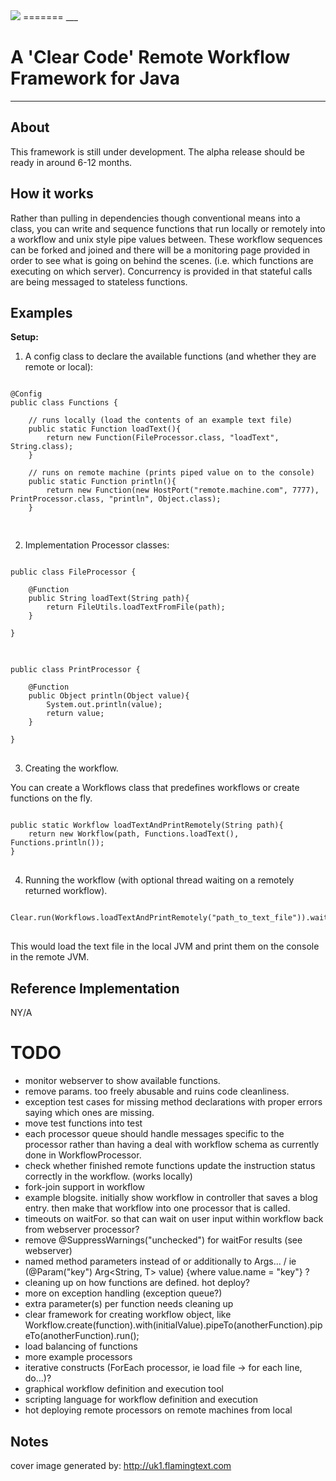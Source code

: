 <img src="http://dl.dropbox.com/u/21134784/Clear4j_trans.png"/>
=======
___

A 'Clear Code' Remote Workflow Framework for Java
===============================
---


About
-----

This framework is still under development. The alpha release should be ready in around 6-12 months.

How it works
------------

Rather than pulling in dependencies though conventional means into a class,
you can write and sequence functions that run locally or remotely into a workflow and unix style pipe values between.
These workflow sequences can be forked and joined and there will be a monitoring page provided
in order to see what is going on behind the scenes. (i.e. which functions are executing on which server).
Concurrency is provided in that stateful calls are being messaged to stateless functions.

Examples
--------

<b>Setup:</b>

1. A config class to declare the available functions (and whether they are remote or local):

<pre>
<code>
@Config
public class Functions {

    // runs locally (load the contents of an example text file)
	public static Function loadText(){
		return new Function(FileProcessor.class, "loadText", String.class);
	}

    // runs on remote machine (prints piped value on to the console)
	public static Function println(){
		return new Function(new HostPort("remote.machine.com", 7777), PrintProcessor.class, "println", Object.class);
	}

</code>
</pre>

2. Implementation Processor classes:

<pre>
<code>
public class FileProcessor {

	@Function
	public String loadText(String path){
		return FileUtils.loadTextFromFile(path);
	}

}
</code>
</pre>

<pre>
<code>
public class PrintProcessor {

	@Function
	public Object println(Object value){
        System.out.println(value);
        return value;
	}

}
</code>
</pre>

3. Creating the workflow.

You can create a Workflows class that predefines workflows or create functions on the fly.

<pre>
<code>
public static Workflow loadTextAndPrintRemotely(String path){
    return new Workflow(path, Functions.loadText(), Functions.println());
}
</code>
</pre>

4. Running the workflow (with optional thread waiting on a remotely returned workflow).

<pre>
<code>
Clear.run(Workflows.loadTextAndPrintRemotely("path_to_text_file")).waitFor();
</code>
</pre>

This would load the text file in the local JVM and print them on the console in the remote JVM.




Reference Implementation
-----------------------

NY/A


TODO
====
* monitor webserver to show available functions.
* remove params. too freely abusable and ruins code cleanliness.
* exception test cases for missing method declarations with proper errors saying which ones are missing.
* move test functions into test
* each processor queue should handle messages specific to the processor rather than having a deal with workflow schema as currently done in WorkflowProcessor.
* check whether finished remote functions update the instruction status correctly in the workflow. (works locally)
* fork-join support in workflow
* example blogsite. initially show workflow in controller that saves a blog entry. then make that workflow into one processor that is called.
* timeouts on waitFor. so that can wait on user input within workflow back from webserver processor?
* remove @SuppressWarnings("unchecked") for waitFor results (see webserver)
* named method parameters instead of or additionally to Args... / ie (@Param("key") Arg<String, T> value) {where value.name = "key"} ?
* cleaning up on how functions are defined. hot deploy?
* more on exception handling (exception queue?)
* extra parameter(s) per function needs cleaning up
* clear framework for creating workflow object, like Workflow.create(function).with(initialValue).pipeTo(anotherFunction).pipeTo(anotherFunction).run();
* load balancing of functions
* more example processors
* iterative constructs (ForEach processor, ie load file -> for each line, do...)?
* graphical workflow definition and execution tool
* scripting language for workflow definition and execution
* hot deploying remote processors on remote machines from local

Notes
-----
cover image generated by: http://uk1.flamingtext.com


